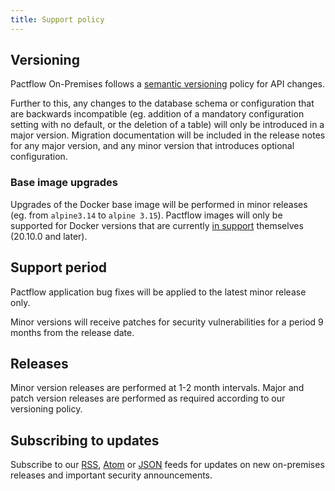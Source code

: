 ```yaml
---
title: Support policy
---
```


## Versioning

Pactflow On-Premises follows a [semantic versioning](https://semver.org/) policy for API changes.

Further to this, any changes to the database schema or configuration that are backwards incompatible (eg. addition of a mandatory configuration setting with no default, or the deletion of a table) will only be introduced in a major version. Migration documentation will be included in the release notes for any major version, and any minor version that introduces optional configuration.

### Base image upgrades

Upgrades of the Docker base image will be performed in minor releases (eg. from `alpine3.14` to `alpine 3.15`). Pactflow images will only be supported for Docker versions that are currently [in support](https://docs.docker.com/engine/install/#support) themselves (20.10.0 and later).

## Support period

Pactflow application bug fixes will be applied to the latest minor release only.

Minor versions will receive patches for security vulnerabilities for a period 9 months from the release date.

## Releases

Minor version releases are performed at 1-2 month intervals. Major and patch version releases are performed as required according to our versioning policy.

## Subscribing to updates

Subscribe to our [RSS](/notices/rss.xml), [Atom](/notices/atom.xml) or [JSON](/notices/feed.json) feeds for updates on new on-premises releases and important security announcements.
